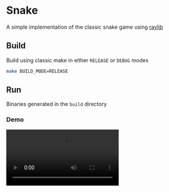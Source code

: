 # Snake

A simple implementation of the classic snake game using [raylib](https://www.raylib.com)

## Build

Build using classic make in either `RELEASE` or `DEBUG` modes

```sh
make BUILD_MODE=RELEASE
```

## Run

Binaries generated in the `build` directory

### Demo

![demo](./assets/demo.mov)